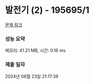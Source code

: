 # 발전기 (2) - 195695/1 

[문제 링크](https://level.goorm.io/exam/195695/%EB%B0%9C%EC%A0%84%EA%B8%B0-2/quiz/1) 

### 성능 요약

메모리: 41.21 MB, 시간: 0.16 ms

### 제출 일자

2024년 06월 23일 21:17:39

